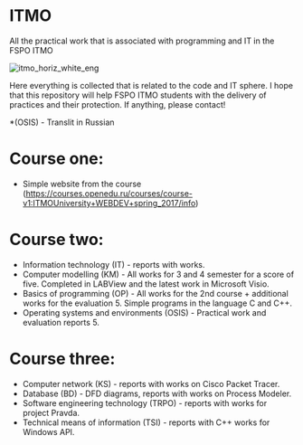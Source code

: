 # ITMO
All the practical work that is associated with programming and IT in the FSPO ITMO

![itmo_horiz_white_eng](https://user-images.githubusercontent.com/26763098/42324898-400c776e-806d-11e8-8d15-793bdcd81251.jpg)

Here everything is collected that is related to the code and IT sphere. 
I hope that this repository will help FSPO ITMO students with the delivery of practices and their protection. 
If anything, please contact!

*(OSIS) - Translit in Russian

# Course one:
* Simple website from the course
(https://courses.openedu.ru/courses/course-v1:ITMOUniversity+WEBDEV+spring_2017/info)

# Course two:
* Information technology (IT) - reports with works.
* Computer modelling (KM) - All works for 3 and 4 semester for a score of five. Completed in LABView and the latest work in Microsoft Visio.
* Basics of programming (OP) - All works for the 2nd course + additional works for the evaluation 5. Simple programs in the language C and C++.
* Operating systems and environments (OSIS) - Practical work and evaluation reports 5.

# Course three:
* Computer network (KS) - reports with works on Cisco Packet Tracer.
* Database (BD) - DFD diagrams, reports with works on Process Modeler.
* Software engineering technology (TRPO) - reports with works for project Pravda.
* Technical means of information (TSI) - reports with C++ works for Windows API.
